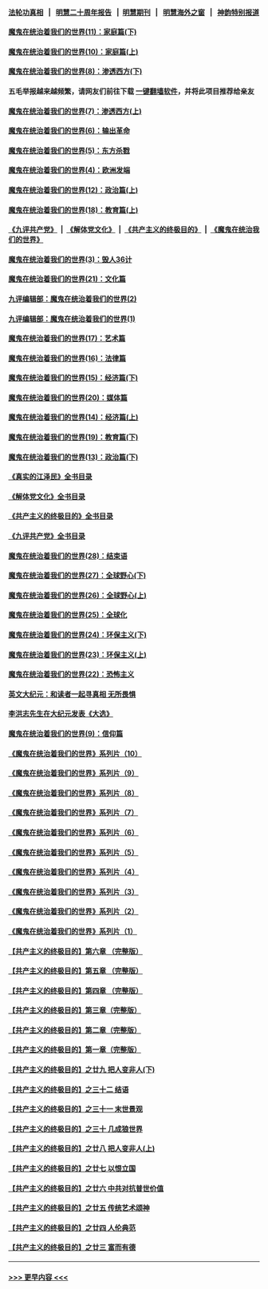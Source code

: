 #### [法轮功真相](https://github.com/gfw-breaker/truth/blob/master/README.md?t=0) &nbsp;&nbsp;|&nbsp;&nbsp; [明慧二十周年报告](https://github.com/gfw-breaker/mh-reports/blob/master/README.md?t=0) &nbsp;&nbsp;|&nbsp;&nbsp;[明慧期刊](https://github.com/gfw-breaker/mh-qikan) &nbsp;&nbsp;|&nbsp;&nbsp; [明慧海外之窗](https://github.com/gfw-breaker/mh-news/blob/master/README.md?t=0) &nbsp;&nbsp;|&nbsp;&nbsp; [神韵特别报道](https://github.com/gfw-breaker/mh-news/blob/master/shenyun.md?t=0)
#### [魔鬼在统治着我们的世界(11)：家庭篇(下)](../pages/nsc422/n10440961.md?t=11250650) 
#### [魔鬼在统治着我们的世界(10)：家庭篇(上)](../pages/nsc422/n10435448.md?t=11250650) 
#### [魔鬼在统治着我们的世界(8)：渗透西方(下)](../pages/nsc422/n10429603.md?t=11250650) 
#### 五毛举报越来越频繁，请网友们前往下载 [一键翻墙软件](https://github.com/gfw-breaker/ssr-accounts)，并将此项目推荐给亲友
#### [魔鬼在统治着我们的世界(7)：渗透西方(上)](../pages/nsc422/n10426013.md?t=11250650) 
#### [魔鬼在统治着我们的世界(6)：输出革命](../pages/nsc422/n10421536.md?t=11250650) 
#### [魔鬼在统治着我们的世界(5)：东方杀戮](../pages/nsc422/n10417707.md?t=11250650) 
#### [魔鬼在统治着我们的世界(4)：欧洲发端](../pages/nsc422/n10414890.md?t=11250650) 
#### [魔鬼在统治着我们的世界(12)：政治篇(上)](../pages/nsc422/n10444576.md?t=11250650) 
#### [魔鬼在统治着我们的世界(18)：教育篇(上)](../pages/nsc422/n10526970.md?t=11250650) 
#### [《九评共产党》](https://github.com/begood0513/9ping.md/blob/master/README.md) &nbsp;|&nbsp; [《解体党文化》](../../../../jtdwh.md/blob/master/README.md)  &nbsp;|&nbsp; [《共产主义的终极目的》](../../../../gczydzjmd.md/blob/master/README.md) &nbsp;|&nbsp; [《魔鬼在统治我们的世界》](../../../../mgztzwmdsj.md/blob/master/README.md) 
#### [魔鬼在统治着我们的世界(3)：毁人36计](../pages/nsc422/n10411583.md?t=11250650) 
#### [魔鬼在统治着我们的世界(21)：文化篇](../pages/nsc422/n10597706.md?t=11250650) 
#### [九评编辑部：魔鬼在统治着我们的世界(2)](../pages/nsc422/n10410036.md?t=11250650) 
#### [九评编辑部：魔鬼在统治着我们的世界(1)](../pages/nsc422/n10406825.md?t=11250650) 
#### [魔鬼在统治着我们的世界(17)：艺术篇](../pages/nsc422/n10499093.md?t=11250650) 
#### [魔鬼在统治着我们的世界(16)：法律篇](../pages/nsc422/n10485969.md?t=11250650) 
#### [魔鬼在统治着我们的世界(15)：经济篇(下)](../pages/nsc422/n10469975.md?t=11250650) 
#### [魔鬼在统治着我们的世界(20)：媒体篇](../pages/nsc422/n10586579.md?t=11250650) 
#### [魔鬼在统治着我们的世界(14)：经济篇(上)](../pages/nsc422/n10457370.md?t=11250650) 
#### [魔鬼在统治着我们的世界(19)：教育篇(下)](../pages/nsc422/n10564808.md?t=11250650) 
#### [魔鬼在统治着我们的世界(13)：政治篇(下)](../pages/nsc422/n10448270.md?t=11250650) 
#### [《真实的江泽民》全书目录](../pages/nsc422/n13721399.md?t=11250650) 
#### [《解体党文化》全书目录](../pages/nsc422/n13721157.md?t=11250650) 
#### [《共产主义的终极目的》全书目录](../pages/nsc422/n13721048.md?t=11250650) 
#### [《九评共产党》全书目录](../pages/nsc422/n13708085.md?t=11250650) 
#### [魔鬼在统治着我们的世界(28)：结束语](../pages/nsc422/n10936246.md?t=11250650) 
#### [魔鬼在统治着我们的世界(27)：全球野心(下)](../pages/nsc422/n10928319.md?t=11250650) 
#### [魔鬼在统治着我们的世界(26)：全球野心(上)](../pages/nsc422/n10900318.md?t=11250650) 
#### [魔鬼在统治着我们的世界(25)：全球化](../pages/nsc422/n10788205.md?t=11250650) 
#### [魔鬼在统治着我们的世界(24)：环保主义(下)](../pages/nsc422/n10695307.md?t=11250650) 
#### [魔鬼在统治着我们的世界(23)：环保主义(上)](../pages/nsc422/n10688613.md?t=11250650) 
#### [魔鬼在统治着我们的世界(22)：恐怖主义](../pages/nsc422/n10614727.md?t=11250650) 
#### [英文大纪元：和读者一起寻真相 无所畏惧](../pages/nsc422/n12542027.md?t=11250650) 
#### [李洪志先生在大纪元发表《大选》](../pages/nsc422/n12534746.md?t=11250650) 
#### [魔鬼在统治着我们的世界(9)：信仰篇](../pages/nsc422/n10432159.md?t=11250650) 
#### [《魔鬼在统治着我们的世界》系列片（10）](../pages/nsc422/n12292670.md?t=11250650) 
#### [《魔鬼在统治着我们的世界》系列片（9）](../pages/nsc422/n12290859.md?t=11250650) 
#### [《魔鬼在统治着我们的世界》系列片（8）](../pages/nsc422/n12287445.md?t=11250650) 
#### [《魔鬼在统治着我们的世界》系列片（7）](../pages/nsc422/n12283425.md?t=11250650) 
#### [《魔鬼在统治着我们的世界》系列片（6）](../pages/nsc422/n12282314.md?t=11250650) 
#### [《魔鬼在统治着我们的世界》系列片（5）](../pages/nsc422/n12281419.md?t=11250650) 
#### [《魔鬼在统治着我们的世界》系列片（4）](../pages/nsc422/n12274024.md?t=11250650) 
#### [《魔鬼在统治着我们的世界》系列片（3）](../pages/nsc422/n12271322.md?t=11250650) 
#### [《魔鬼在统治着我们的世界》系列片（2）](../pages/nsc422/n12269049.md?t=11250650) 
#### [《魔鬼在统治着我们的世界》系列片（1）](../pages/nsc422/n12267575.md?t=11250650) 
#### [【共产主义的终极目的】第六章 （完整版）](../pages/nsc422/n11428913.md?t=11250650) 
#### [【共产主义的终极目的】第五章 （完整版）](../pages/nsc422/n11428912.md?t=11250650) 
#### [【共产主义的终极目的】第四章 （完整版）](../pages/nsc422/n11428907.md?t=11250650) 
#### [【共产主义的终极目的】第三章（完整版）](../pages/nsc422/n11428848.md?t=11250650) 
#### [【共产主义的终极目的】第二章（完整版）](../pages/nsc422/n11428831.md?t=11250650) 
#### [【共产主义的终极目的】第一章（完整版）](../pages/nsc422/n11417651.md?t=11250650) 
#### [【共产主义的终极目的】之廿九 把人变非人(下)](../pages/nsc422/n11344140.md?t=11250650) 
#### [【共产主义的终极目的】之三十二 结语](../pages/nsc422/n11360535.md?t=11250650) 
#### [【共产主义的终极目的】之三十一 末世景观](../pages/nsc422/n11351129.md?t=11250650) 
#### [【共产主义的终极目的】之三十 几成狼世界](../pages/nsc422/n11348280.md?t=11250650) 
#### [【共产主义的终极目的】之廿八 把人变非人(上)](../pages/nsc422/n11340492.md?t=11250650) 
#### [【共产主义的终极目的】之廿七 以恨立国](../pages/nsc422/n11336944.md?t=11250650) 
#### [【共产主义的终极目的】之廿六 中共对抗普世价值](../pages/nsc422/n11324785.md?t=11250650) 
#### [【共产主义的终极目的】之廿五 传统艺术颂神](../pages/nsc422/n11296396.md?t=11250650) 
#### [【共产主义的终极目的】之廿四 人伦典范](../pages/nsc422/n11296397.md?t=11250650) 
#### [【共产主义的终极目的】之廿三 富而有德](../pages/nsc422/n11283598.md?t=11250650) 

----
#### [ >>> 更早内容 <<< ](../indexes/nsc422-earlier.md)
